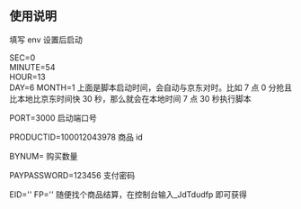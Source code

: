 

## 使用说明

填写 env 设置后启动

SEC=0  
MINUTE=54  
HOUR=13  
DAY=6
MONTH=1
上面是脚本启动时间，会自动与京东对时。比如 7 点 0 分抢且比本地比京东时间快 30 秒，那么就会在本地时间 7 点 30 秒执行脚本

PORT=3000
启动端口号

PRODUCTID=100012043978
商品 id

BYNUM=
购买数量

PAYPASSWORD=123456
支付密码

EID=''
FP=''
随便找个商品结算，在控制台输入\_JdTdudfp 即可获得
